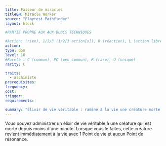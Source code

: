 ```yaml
---
title: Faiseur de miracles
titleEN: Miracle Worker
source: "Playtest Pathfinder"
layout: block

#PARTIE PROPRE AUX AUX BLOCS TECHNIQUES

#Action: (rien), 1/2/3 (1/2/3 action[s]), R (réaction), L (action libre)
action: 
type: don
level: 18
#Rareté : C (commun), PC (peu commun), R (rare), U (unique)
rarity: C

traits:
  - alchimiste
prerequisites: 
frequency: 
cost:
trigger: 
requirements:

summary: "Élixir de vie véritable : ramène à la vie une créature morte il y a moins d'une minute"
---
```


Vous pouvez administrer un élixir de vie véritable à une créature qui est morte depuis moins d'une minute. Lorsque vous le faites, cette créature revient immédiatement à la vie avec 1 Point de vie et aucun Point de résonance.